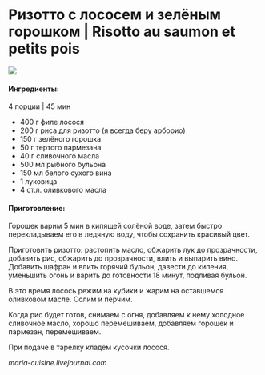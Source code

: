 # Ризотто с лососем и зелёным горошком \| Risotto au saumon et petits pois

![](https://s-media-cache-ak0.pinimg.com/564x/9d/6b/4c/9d6b4c006c26c0e0d569523c9c0da43a.jpg)

#### Ингредиенты:

4 порции \| 45 мин

* 400 г филе лосося
* 200 г риса для ризотто \(я всегда беру арборио\)
* 150 г зелёного горошка
* 50 г тертого пармезана
* 40 г сливочного масла
* 500 мл рыбного бульона
* 150 мл белого сухого вина
* 1 луковица
* 4 ст.л. оливкового масла

#### Приготовление:

Горошек варим 5 мин в кипящей солёной воде, затем быстро перекладываем его в ледяную воду, чтобы сохранить красивый цвет.

Приготовить ризотто: растопить масло, обжарить лук до прозрачности, добавить рис, обжарить до прозрачности, влить и выпарить вино. Добавить шафран и влить горячий бульон, давести до кипения, уменьшить огонь и варить до готовности 18 минут, подливая бульон.

В это время лосось режим на кубики и жарим на оставшемся оливковом масле. Солим и перчим.

Когда рис будет готов, снимаем с огня, добавляем к нему холодное сливочное масло, хорошо перемешиваем, добавляем горошек и пармезан, перемешиваем.

При подаче в тарелку кладём кусочки лосося.

_maria-cuisine.livejournal.com_


